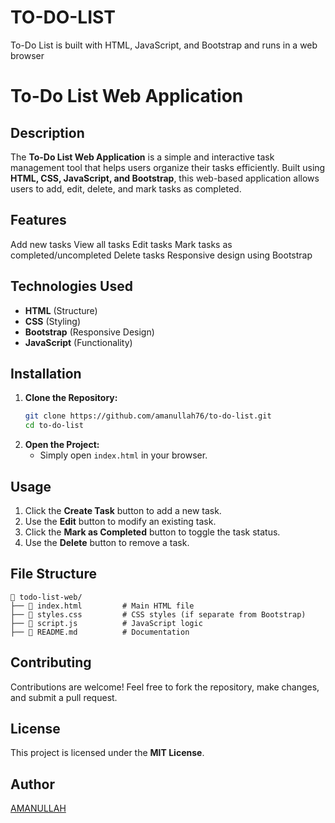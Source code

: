 # TO-DO-LIST
To-Do List is built with HTML, JavaScript, and Bootstrap and runs in a web browser

# To-Do List Web Application

## Description
The **To-Do List Web Application** is a simple and interactive task management tool that helps users organize their tasks efficiently. Built using **HTML, CSS, JavaScript, and Bootstrap**, this web-based application allows users to add, edit, delete, and mark tasks as completed.

## Features
Add new tasks
View all tasks
Edit tasks
Mark tasks as completed/uncompleted
Delete tasks
Responsive design using Bootstrap

## Technologies Used
- **HTML** (Structure)
- **CSS** (Styling)
- **Bootstrap** (Responsive Design)
- **JavaScript** (Functionality)

## Installation
1. **Clone the Repository:**
   ```bash
   git clone https://github.com/amanullah76/to-do-list.git
   cd to-do-list
   ```
2. **Open the Project:**
   - Simply open `index.html` in your browser.

## Usage
1. Click the **Create Task** button to add a new task.
2. Use the **Edit** button to modify an existing task.
3. Click the **Mark as Completed** button to toggle the task status.
4. Use the **Delete** button to remove a task.

## File Structure
```
📂 todo-list-web/
├── 📄 index.html         # Main HTML file
├── 📄 styles.css         # CSS styles (if separate from Bootstrap)
├── 📄 script.js          # JavaScript logic
├── 📄 README.md          # Documentation
```

## Contributing
Contributions are welcome! Feel free to fork the repository, make changes, and submit a pull request.

## License
This project is licensed under the **MIT License**.

## Author
[AMANULLAH](https://github.com/amanullah76)


